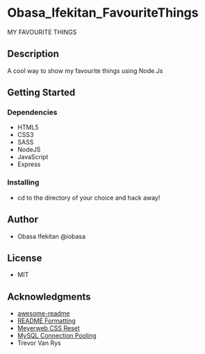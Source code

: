 # Obasa_Ifekitan_FavouriteThings
MY FAVOURITE THINGS

## Description
A cool way to show my favourite things using Node.Js

## Getting Started

### Dependencies

* HTML5
* CSS3
* SASS
* NodeJS
* JavaScript
* Express

### Installing

* cd to the directory of your choice and hack away!

## Author

* Obasa Ifekitan @iobasa

## License
* MIT

## Acknowledgments

* [awesome-readme](https://github.com/matiassingers/awesome-readme)
* [README Formatting](https://guides.github.com/features/mastering-markdown/)
* [Meyerweb CSS Reset](https://meyerweb.com/eric/tools/css/reset/)
* [MySQL Connection Pooling](https://www.npmjs.com/package/mysql#pooling-connections)
* Trevor Van Rys
